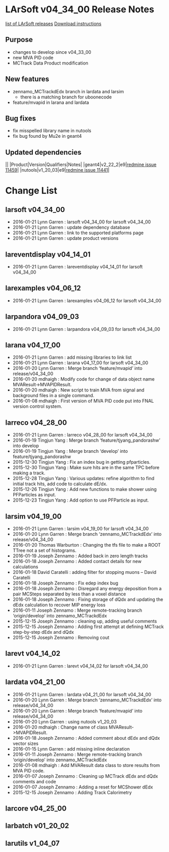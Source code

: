 LArSoft v04_34_00 Release Notes
======================================================================

[list of LArSoft releases](LArSoft_release_list)
[Download instructions](http://scisoft.fnal.gov/scisoft/bundles/larsoft/v04_34_00/larsoft-v04_34_00.html)

Purpose
--------------------

-   changes to develop since v04_33_00
-   new MVA PID code
-   MCTrack Data Product modification

New features
------------------------------

-   zennamo_MCTrackdEdx branch in lardata and larsim
    -   there is a matching branch for uboonecode
-   feature/mvapid in larana and lardata

Bug fixes
------------------------

-   fix misspelled library name in nutools
-   fix bug found by Mu2e in geant4

Updated dependencies
----------------------------------------------

||
|Product|Version|Qualifiers|Notes|
|geant4|v2_22_2|e9|[redmine issue 11459](https://cdcvs.fnal.gov/redmine/issues/11459)|
|nutools|v1_20_03|e9|[redmine issue 11441](https://cdcvs.fnal.gov/redmine/issues/11441)|

Change List
============================

larsoft v04_34_00
------------------------------------------

-   2016-01-21 Lynn Garren : larsoft v04_34_00 for larsoft v04_34_00
-   2016-01-21 Lynn Garren : update dependency database
-   2016-01-21 Lynn Garren : link to the supported platforms page
-   2016-01-21 Lynn Garren : update product versions

lareventdisplay v04_14_01
----------------------------------------------------------

-   2016-01-21 Lynn Garren : lareventdisplay v04_14_01 for larsoft v04_34_00

larexamples v04_06_12
--------------------------------------------------

-   2016-01-21 Lynn Garren : larexamples v04_06_12 for larsoft v04_34_00

larpandora v04_09_03
------------------------------------------------

-   2016-01-21 Lynn Garren : larpandora v04_09_03 for larsoft v04_34_00

larana v04_17_00
----------------------------------------

-   2016-01-21 Lynn Garren : add missing libraries to link list
-   2016-01-21 Lynn Garren : larana v04_17_00 for larsoft v04_34_00
-   2016-01-20 Lynn Garren : Merge branch ‘feature/mvapid’ into release/v04_34_00
-   2016-01-20 mdhaigh : Modify code for change of data object name MVAResult-\>MVAPIDResult.
-   2016-01-20 mdhaigh : New script to train MVA from signal and background files in a single command.
-   2016-01-08 mdhaigh : First version of MVA PID code put into FNAL version control system.

larreco v04_28_00
------------------------------------------

-   2016-01-21 Lynn Garren : larreco v04_28_00 for larsoft v04_34_00
-   2016-01-19 Tingjun Yang : Merge branch ‘feature/tjyang_pandorashw’ into develop
-   2016-01-19 Tingjun Yang : Merge branch ‘develop’ into feature/tjyang_pandorashw
-   2015-12-30 Tingjun Yang : Fix an index bug in getting pfparticles.
-   2015-12-30 Tingjun Yang : Make sure hits are in the same TPC before making a track.
-   2015-12-28 Tingjun Yang : Various updates: refine algorithm to find initial track hits, add code to calculate dE/dx.
-   2015-12-26 Tingjun Yang : Add new functions to make shower using PFParticles as input.
-   2015-12-23 Tingjun Yang : Add option to use PFParticle as input.

larsim v04_19_00
----------------------------------------

-   2016-01-21 Lynn Garren : larsim v04_19_00 for larsoft v04_34_00
-   2016-01-20 Lynn Garren : Merge branch ‘zennamo_MCTrackdEdx’ into release/v04_34_00
-   2016-01-20 Thomas Warburton : Changing the tfs file to make a ROOT TTree not a set of histograms.
-   2016-01-19 Joseph Zennamo : Added back in zero length tracks
-   2016-01-18 Joseph Zennamo : Added contact details for new calculations
-   2016-01-18 David Caratelli : adding filter for stopping muons – David Caratelli
-   2016-01-18 Joseph Zennamo : Fix edep index bug
-   2016-01-18 Joseph Zennamo : Disregard any energy deposition from a pair MCSteps separated by less than a voxel distance
-   2016-01-18 Joseph Zennamo : Fixing storage of dQdx and updating the dEdx calculation to recover MIP energy loss
-   2016-01-11 Joseph Zennamo : Merge remote-tracking branch ‘origin/develop’ into zennamo_MCTrackdEdx
-   2015-12-15 Joseph Zennamo : cleaning up, adding useful comments
-   2015-12-15 Joseph Zennamo : Adding first attempt at defining MCTrack step-by-step dEdx and dQdx
-   2015-12-15 Joseph Zennamo : Removing cout

larevt v04_14_02
----------------------------------------

-   2016-01-21 Lynn Garren : larevt v04_14_02 for larsoft v04_34_00

lardata v04_21_00
------------------------------------------

-   2016-01-21 Lynn Garren : lardata v04_21_00 for larsoft v04_34_00
-   2016-01-20 Lynn Garren : Merge branch ‘zennamo_MCTrackdEdx’ into release/v04_34_00
-   2016-01-20 Lynn Garren : Merge branch ‘feature/mvapid’ into release/v04_34_00
-   2016-01-20 Lynn Garren : using nutools v1_20_03
-   2016-01-20 mdhaigh : Change name of class MVAResult-\>MVAPIDResult.
-   2016-01-18 Joseph Zennamo : Added comment about dEdx and dQdx vector sizes
-   2016-01-15 Lynn Garren : add missing inline declaration
-   2016-01-11 Joseph Zennamo : Merge remote-tracking branch ‘origin/develop’ into zennamo_MCTrackdEdx
-   2016-01-08 mdhaigh : Add MVAResult data class to store results from MVA PID code.
-   2016-01-07 Joseph Zennamo : Cleaning up MCTrack dEdx and dQdx comments and code
-   2016-01-07 Joseph Zennamo : Adding a reset for MCShower dEdx
-   2015-12-15 Joseph Zennamo : Adding Track Calorimetry

larcore v04_25_00
------------------------------------------

larbatch v01_20_02
--------------------------------------------

larutils v1_04_07
------------------------------------------
